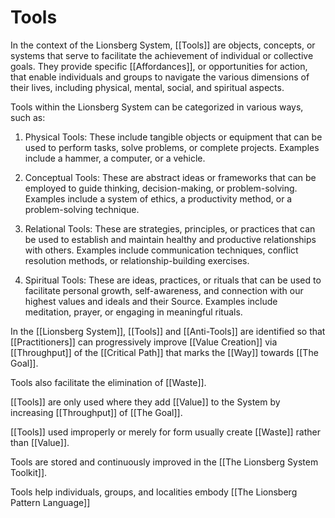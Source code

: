 # Tools

In the context of the Lionsberg System, [[Tools]] are objects, concepts, or systems that serve to facilitate the achievement of individual or collective goals. They provide specific [[Affordances]], or opportunities for action, that enable individuals and groups to navigate the various dimensions of their lives, including physical, mental, social, and spiritual aspects.

Tools within the Lionsberg System can be categorized in various ways, such as:

1.  Physical Tools: These include tangible objects or equipment that can be used to perform tasks, solve problems, or complete projects. Examples include a hammer, a computer, or a vehicle.
    
2.  Conceptual Tools: These are abstract ideas or frameworks that can be employed to guide thinking, decision-making, or problem-solving. Examples include a system of ethics, a productivity method, or a problem-solving technique.
    
3.  Relational Tools: These are strategies, principles, or practices that can be used to establish and maintain healthy and productive relationships with others. Examples include communication techniques, conflict resolution methods, or relationship-building exercises.
    
4.  Spiritual Tools: These are ideas, practices, or rituals that can be used to facilitate personal growth, self-awareness, and connection with our highest values and ideals and their Source. Examples include meditation, prayer, or engaging in meaningful rituals.

In the [[Lionsberg System]], [[Tools]] and [[Anti-Tools]] are identified so that [[Practitioners]] can progressively improve [[Value Creation]] via [[Throughput]] of the [[Critical Path]] that marks the [[Way]] towards [[The Goal]]. 

Tools also facilitate the elimination of [[Waste]]. 

[[Tools]] are only used where they add [[Value]] to the System by increasing [[Throughput]] of [[The Goal]].  

[[Tools]] used improperly or merely for form usually create [[Waste]] rather than [[Value]]. 

Tools are stored and continuously improved in the [[The Lionsberg System Toolkit]]. 

Tools help individuals, groups, and localities embody [[The Lionsberg Pattern Language]]


